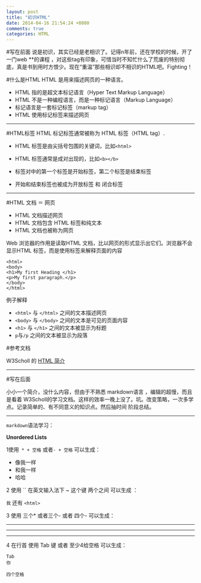 ```yaml
---
layout: post
title: "初识HTML"
date: 2014-04-16 21:54:24 +0800
comments: true
categories: HTML
---
```


#写在前面
说是初识，其实已经是老相识了。记得n年前，还在学校的时候，开了一门web **的课程 ，对这些tag有印象，可惜当时不知忙什么了荒废的特别彻底，真是书到用时方恨少。现在“重温”那些相识却不相识的HTML吧。Fighting！
<!--more-->
#什么是HTML
HTML 是用来描述网页的一种语言。

* HTML 指的是超文本标记语言（Hyper Text Markup Language）
* HTML 不是一种编程语言，而是一种标记语言（Markup Language）
* 标记语言是一套标记标签（markup tag）
* HTML 使用标记标签来描述网页

---

#HTML标签
HTML 标记标签通常被称为 HTML 标签（HTML tag）.

- HTML 标签是由尖括号包围的关键词，比如`<html>`

- HTML 标签通常是成对出现的，比如`<b></b>`
- 标签对中的第一个标签是开始标签，第二个标签是结束标签
- 开始和结束标签也被成为开放标签 和 闭合标签

---

#HTML 文档 ＝ 网页
* HTML 文档描述网页
* HTML 文档包含 HTML 标签和纯文本
* HTML 文档也被称为网页



Web 浏览器的作用是读取HTML 文档，比以网页的形式显示出它们。浏览器不会显示HTML 标签，而是使用标签来解释页面的内容

	<html>
	<body>
	<h1>My first Heading </h1>
	<p>My first paragraph.</p>
	</body>
	</html>  
例子解释

* 	`<html>` 与 `</html>` 之间的文本描述网页
* 	`<body>` 与 `</body>` 之间的文本是可见的页面内容
* 	`<h1>` 与 `</h1>` 之间的文本被显示为标题
* 	`p`与`/p` 之间的文本被显示为段落


#参考文档

W3Scholl 的 [ HTML 简介](http://www.w3school.com.cn/html/html_intro.asp)

---
#写在后面

小小一个简介，没什么内容，但由于不熟悉 markdown语言 ，编辑的超慢，而且是看着 W3Scholl的学习文档。这样的效率一晚上没了。坑。改变策略，一次多学点。记录简单的、有不同意义的知识点。然后抽时间 阶段总结。
***

`markdown`语法学习：

**Unordered Lists**
 
1使用` * + 空格` 或者`- + 空格` 可以生成：
 
 * 像我一样
 * 和我一样
 * 哈哈
 
2 使用  `` 在英文输入法下  ~ 这个键 两个之间 可以生成 ：
 
 `我` 
 还有 `<html>`

3 使用 三个* 或者三个- 或者 四个- 可以生成：
***
---
----

4 在行首 使用 Tab 键 或者 至少4给空格 可以生成：

	Tab
	你
	
    四个空格	


